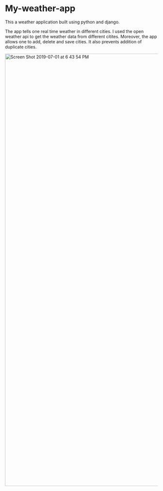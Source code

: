 # My-weather-app
This a weather application built  using python and django.

The app tells one real time weather in different cities. I used the open weather api to get the weather data from different citites. Moreover, the app allows one to add, delete and save cities. It also prevents addition of duplicate cities.


<img width="1423" alt="Screen Shot 2019-07-01 at 6 43 54 PM" src="https://user-images.githubusercontent.com/39537291/60474633-529e9a80-9c30-11e9-84fe-bf199dbb2a02.png">
